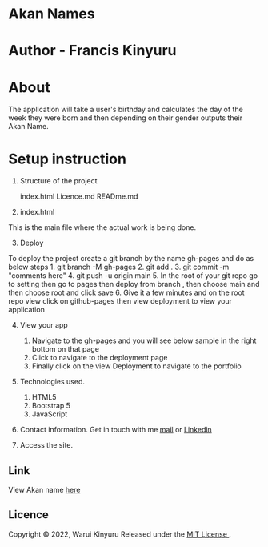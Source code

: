 # Akan Names

# Author - Francis Kinyuru

# About
The application will take a user's birthday and calculates the day of the week they were born and then depending on their gender outputs their Akan Name.

# Setup instruction

1. Structure of the project

    index.html
    Licence.md
    READme.md

2. index.html

 This is the main file where the actual work is being done.

 3. Deploy

  To deploy the project create a git branch by the name gh-pages and do as below steps
    1. git branch -M gh-pages
    2. git add .
    3. git commit -m "comments here"
    4. git push -u origin main
    5. In the root of your git repo go to setting then go to pages then deploy from branch , then choose main and then choose root and click save
    6. Give it a few minutes and on the root repo view click on github-pages then view deployment to view your application

 4. View your app

     1. Navigate to the gh-pages and you will see below sample in the right bottom on that page 
     2. Click to navigate to the deployment page 
     3. Finally click on the view Deployment to navigate to the portfolio

5. Technologies used.
    1. HTML5
    2. Bootstrap 5
    3. JavaScript

6. Contact information.
    Get in touch with me [mail](franciskinyuru26@gmail.com) or [Linkedin](https://www.linkedin.com/in/francis-kinyuru-803075134/)

7. Access the site.
 
 ## Link 
  View Akan name [here](https://franciskinyuru.github.io/Akanname/)

 ## Licence

 Copyright &copy; 2022, Warui Kinyuru  Released under the [MIT License ](https://github.com/franciskinyuru/Akanname/blob/main/Licence.md).


 

